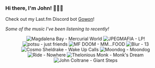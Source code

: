 ### Hi there, I'm John! 🏄🏻‍♂️

Check out my Last.fm Discord bot [Gowon](http://gowon.ca)!

_Some of the music I've been listening to recently!_


<!-- lastfm -->
<p align="center"><img src="https://lastfm.freetls.fastly.net/i/u/64s/c1b18f7dd5f2b262a96288bfa2330ad2.jpg" title="Magdalena Bay - Mercurial World"> <img src="https://lastfm.freetls.fastly.net/i/u/64s/824d6fe0b424b132b67dd6ab6ec0720a.png" title="JPEGMAFIA - LP!"> <img src="https://lastfm.freetls.fastly.net/i/u/64s/0bbecac8015fa2126223eaf6edd30f4a.jpg" title="potsu - just friends"> <img src="https://lastfm.freetls.fastly.net/i/u/64s/73b95651e23dd27638bed35eb12ccdd0.jpg" title="MF DOOM - MM...FOOD"> <img src="https://lastfm.freetls.fastly.net/i/u/64s/66c7fd2d2b6b4fb085b319eac325f73d.png" title="Blur - 13"> <img src="https://lastfm.freetls.fastly.net/i/u/64s/43fbbd29bb2855eedf71f436e6467ca2.jpg" title="Cosmo Sheldrake - Wake Up Calls"> <img src="https://lastfm.freetls.fastly.net/i/u/64s/8266f398f1e93c76321162be298280b3.jpg" title="Moondog - Moondog"> <img src="https://lastfm.freetls.fastly.net/i/u/64s/7fa3704f8a01668d07930823e6577b83.jpg" title="Ride - Nowhere"> <img src="https://lastfm.freetls.fastly.net/i/u/64s/7edc6992a6534ab4bc5367ba686f168b.jpg" title="Thelonious Monk - Monk's Dream"> <img src="https://lastfm.freetls.fastly.net/i/u/64s/69755fdd7532efee2811bb5cc81e0dc7.jpg" title="John Coltrane - Giant Steps"> </p>
